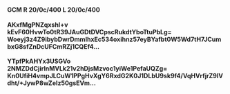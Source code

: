 #### GCM R 20/0c/400 L 20/0c/400
**AKxfMgPNZqxshl+v**<br/>**kEvF60HvwTo0tR39JAuGDtDVCpscRukdtYboTtuPbLg=**<br/>**Woeyj3z4Z9ibybDwrDmmlhxEc534oxihnz57eyBYafbt0W5Wd7tH7JCumbxG8sfZnDcUFCmRZj1CQEf4...**<br/><br/>
**YTpfPkAHYx3USGVo**<br/>**2NMZDdCjirlnMVLk21v2hDjsMzvoc1yiWe1PefaUQZg=**<br/>**Kn0UfiH4vmpJLCuW1PPgHvXgY6RxdG2K0J1DLbU9sk9f4/VqHVrfjrZ9IVdht/+JywP8wZeIz50gsEVm...**